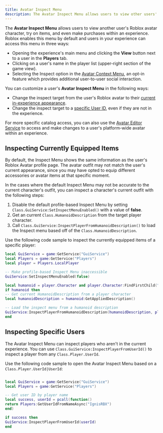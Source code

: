 ```yaml
---
title: Avatar Inspect Menu
description: The Avatar Inspect Menu allows users to view other users' avatars, try on items, make purchases.
---
```


The **Avatar Inspect Menu** allows users to view another user's Roblox avatar character, try on items, and even make purchases within an experience. Roblox enables this menu by default and users in your experience can access this menu in three ways:

- Opening the experience's main menu and clicking the **View** button next to a user in the **Players** tab.
- Clicking on a user's name in the player list (upper-right section of the game view).
- Selecting the Inspect option in the [Avatar Context Menu](../players/avatar-context-menu.md), an opt-in feature which provides additional user-to-user social interaction.

You can customize a user's **Avatar Inspect Menu** in the following ways:

- Change the inspect target from the user's Roblox avatar to their [current in-experience appearance](#inspecting-currently-equipped-items).
- Change the inspect target to a [specific User ID](#inspecting-specific-users), even if they are not in the experience.

For more specific catalog access, you can also use the [Avatar Editor Service](../players/avatar-editor.md) to access and make changes to a user's platform-wide avatar within an experience.

## Inspecting Currently Equipped Items

By default, the Inspect Menu shows the same information as the user's Roblox Avatar profile page. The avatar outfit may not match the user's current appearance, since you may have opted to equip different accessories or avatar items at that specific moment.

In the cases where the default Inspect Menu may not be accurate to the current character's outfit, you can inspect a character's current outfit with the following steps:

1. Disable the default profile-based Inspect Menu by setting `Class.GuiService:SetInspectMenuEnabled()` with a value of **false**.
2. Get an current `Class.HumanoidDescription` from the target player character.
3. Call `Class.GuiService:InspectPlayerFromHumanoidDescription()` to load the Inspect menu based off of the `Class.HumanoidDescription`.

Use the following code sample to inspect the currently equipped items of a specific player:

```lua
local GuiService = game:GetService("GuiService")
local Players = game:GetService("Players")
local player = Players.LocalPlayer

-- Make profile-based Inspect Menu inaccessible
GuiService:SetInspectMenuEnabled(false)

local humanoid = player.Character and player.Character:FindFirstChild("Humanoid")
if humanoid then
-- Get current HumanoidDescription from a player character
local humanoidDescription = humanoid:GetAppliedDescription()

-- Load the inspect menu from a humanoid description
GuiService:InspectPlayerFromHumanoidDescription(humanoidDescription, player.Name)
end
```

## Inspecting Specific Users

The Avatar Inspect Menu can inspect players who aren't in the current experience. You can use `Class.GuiService:InspectPlayerFromUserId()` to inspect a player from any `Class.Player.UserId`.

Use the following code sample to open the Avatar Inspect Menu based on a `Class.Player.UserId|UserId`:

```lua

local GuiService = game:GetService("GuiService")
local Players = game:GetService("Players")

-- Get user ID by player name
local success, userId = pcall(function()
return Players:GetUserIdFromNameAsync("IgnisRBX")
end)

if success then
GuiService:InspectPlayerFromUserId(userId)
end
```
